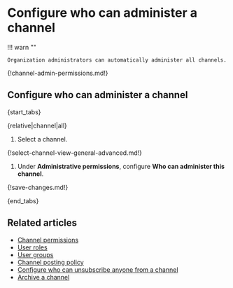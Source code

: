 # Configure who can administer a channel

!!! warn ""

    Organization administrators can automatically administer all channels.

{!channel-admin-permissions.md!}

## Configure who can administer a channel

{start_tabs}

{relative|channel|all}

1. Select a channel.

{!select-channel-view-general-advanced.md!}

1. Under **Administrative permissions**, configure **Who can administer
   this channel**.

{!save-changes.md!}

{end_tabs}

## Related articles

* [Channel permissions](/help/channel-permissions)
* [User roles](/help/user-roles)
* [User groups](/help/user-groups)
* [Channel posting policy](/help/channel-posting-policy)
* [Configure who can unsubscribe anyone from a channel](/help/configure-who-can-unsubscribe-others)
* [Archive a channel](/help/archive-a-channel)
